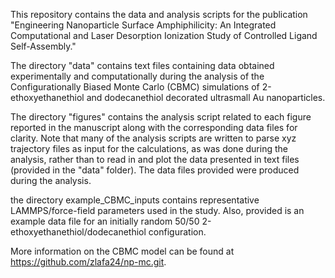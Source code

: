 This repository contains the data and analysis scripts for the publication "Engineering Nanoparticle Surface Amphiphilicity: An Integrated Computational and Laser Desorption Ionization Study of Controlled Ligand Self-Assembly."

The directory "data" contains text files containing data obtained experimentally and computationally during the analysis of the Configurationally Biased Monte Carlo (CBMC) simulations of 2-ethoxyethanethiol and dodecanethiol decorated ultrasmall Au nanoparticles. 

The directory "figures" contains the analysis script related to each figure reported in the manuscript along with the corresponding data files for clarity. Note that many of the analysis scripts are written to parse xyz trajectory files as input for the calculations, as was done during the analysis, rather than to read in and plot the data presented in text files (provided in the "data" folder). The data files provided were produced during the analysis. 

the directory example_CBMC_inputs contains representative LAMMPS/force-field parameters used in the study. Also, provided is an example data file for an initially random 50/50 2-ethoxyethanethiol/dodecanethiol configuration.

More information on the CBMC model can be found at https://github.com/zlafa24/np-mc.git.






